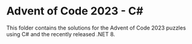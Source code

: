 # Advent of Code 2023 - C#

This folder contains the solutions for the Advent of Code 2023 puzzles using C# and the recently released .NET 8.
